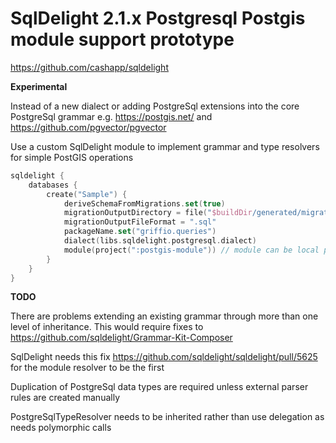 # SqlDelight 2.1.x Postgresql Postgis module support prototype 

https://github.com/cashapp/sqldelight

**Experimental**

Instead of a new dialect or adding PostgreSql extensions into the core PostgreSql grammar e.g. https://postgis.net/ and
https://github.com/pgvector/pgvector

Use a custom SqlDelight module to implement grammar and type resolvers for simple PostGIS operations

```kotlin
sqldelight {
    databases {
        create("Sample") {
            deriveSchemaFromMigrations.set(true)
            migrationOutputDirectory = file("$buildDir/generated/migrations")
            migrationOutputFileFormat = ".sql"
            packageName.set("griffio.queries")
            dialect(libs.sqldelight.postgresql.dialect)
            module(project(":postgis-module")) // module can be local project or external dependency
        }
    }
}
```

**TODO**

There are problems extending an existing grammar through more than one level of inheritance. This would require fixes to
https://github.com/sqldelight/Grammar-Kit-Composer

SqlDelight needs this fix https://github.com/sqldelight/sqldelight/pull/5625 for the module resolver to be the first

Duplication of PostgreSql data types are required unless external parser rules are created manually

PostgreSqlTypeResolver needs to be inherited rather than use delegation as needs polymorphic calls


